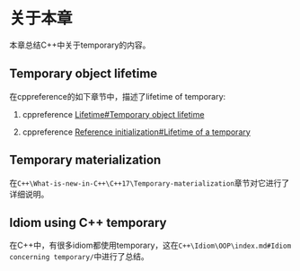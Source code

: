 # 关于本章

本章总结C++中关于temporary的内容。

## Temporary object lifetime

在cppreference的如下章节中，描述了lifetime of temporary: 

1) cppreference [Lifetime#Temporary object lifetime](https://en.cppreference.com/w/cpp/language/lifetime#Temporary_object_lifetime)

2) cppreference  [Reference initialization#Lifetime of a temporary](https://en.cppreference.com/w/cpp/language/reference_initialization#Lifetime_of_a_temporary)



## Temporary materialization

在`C++\What-is-new-in-C++\C++17\Temporary-materialization`章节对它进行了详细说明。

## Idiom using C++ temporary

在C++中，有很多idiom都使用temporary，这在`C++\Idiom\OOP\index.md#Idiom concerning temporary/`中进行了总结。